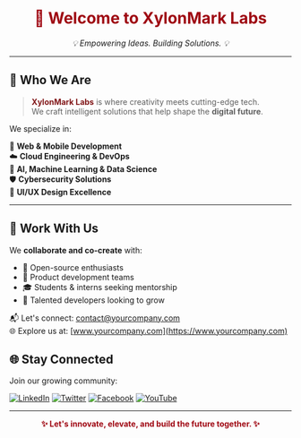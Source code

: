 <!-- COMPANY LOGO
<p align="center">
  <img src="https://yourcompany.com/logo.png" width="120" alt="XylonMark Labs Logo"/>
</p> -->

<h1 align="center" style="color:#9f0712;">🚀 Welcome to XylonMark Labs</h1>

<p align="center">
  <i>💡 Empowering Ideas. Building Solutions. 💡</i>
</p>

---

## 🎯 Who We Are

> <strong style="color:#82181a;">XylonMark Labs</strong> is where creativity meets cutting-edge tech.  
> We craft intelligent solutions that help shape the **digital future**.  

We specialize in:

🔧 **Web & Mobile Development**  
☁️ **Cloud Engineering & DevOps**  
🧠 **AI, Machine Learning & Data Science**  
🛡️ **Cybersecurity Solutions**  
🎨 **UI/UX Design Excellence**

---

## 🤝 Work With Us

We **collaborate and co-create** with:

- 🚀 Open-source enthusiasts  
- 🧪 Product development teams  
- 🎓 Students & interns seeking mentorship  
- 💼 Talented developers looking to grow  

📬 Let's connect: [contact@yourcompany.com](mailto:contact@yourcompany.com)  
🌐 Explore us at: [www.yourcompany.com](https://www.yourcompany.com)



## 🌐 Stay Connected

Join our growing community:

[![LinkedIn](https://img.shields.io/badge/LinkedIn-%2382181a?style=for-the-badge&logo=linkedin&logoColor=white)](https://linkedin.com/company/yourcompany)
[![Twitter](https://img.shields.io/badge/Twitter-%239f0712?style=for-the-badge&logo=twitter&logoColor=white)](https://twitter.com/yourcompany)
[![Facebook](https://img.shields.io/badge/Facebook-%2382181a?style=for-the-badge&logo=facebook&logoColor=white)](https://facebook.com/yourcompany)
[![YouTube](https://img.shields.io/badge/YouTube-%239f0712?style=for-the-badge&logo=youtube&logoColor=white)](https://youtube.com/yourcompany)

---

<p align="center">
  <strong style="color:#9f0712;">✨ Let's innovate, elevate, and build the future together. ✨</strong>
</p>
